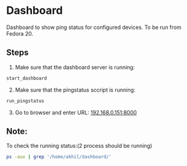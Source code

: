# Dashboard
Dashboard to show ping status for configured devices. To be run from Fedora 20.

## Steps
1. Make sure that the dashboard server is running:
```sh
start_dashboard
```

2. Make sure that the pingstatus sccript is running:
```sh
run_pingstatus
```

3. Go to browser and enter URL: [192.168.0.151:8000](http://192.168.0.151:8000/)

## Note:
To check the running status:(2 process should be running)
```sh
ps -aux | grep '/home/akhil/dashboard/'
```

